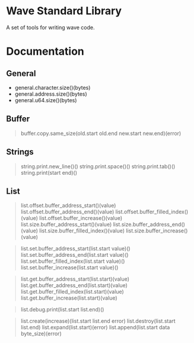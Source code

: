 # Wave Standard Library

A set of tools for writing wave code.

# Documentation

## General

- general.character.size()(bytes)
- general.address.size()(bytes)
- general.u64.size()(bytes)

## Buffer

> buffer.copy.same_size(old.start old.end new.start new.end)(error)

## Strings

> string.print.new_line()()
> string.print.space()()
> string.print.tab()()
> string.print(start end)()

## List

> list.offset.buffer_address_start()(value)
> list.offset.buffer_address_end()(value)
> list.offset.buffer_filled_index()(value)
> list.offset.buffer_increase()(value)
> list.size.buffer_address_start()(value)
> list.size.buffer_address_end()(value)
> list.size.buffer_filled_index()(value)
> list.size.buffer_increase()(value)

> list.set.buffer_address_start(list.start value)()
> list.set.buffer_address_end(list.start value)()
> list.set.buffer_filled_index(list.start value)()
> list.set.buffer_increase(list.start value)()

> list.get.buffer_address_start(list.start)(value)
> list.get.buffer_address_end(list.start)(value)
> list.get.buffer_filled_index(list.start)(value)
> list.get.buffer_increase(list.start)(value)

> list.debug.print(list.start list.end)()

> list.create(increase)(list.start list.end error)
> list.destroy(list.start list.end)
> list.expand(list.start)(error)
> list.append(list.start data byte_size)(error)
